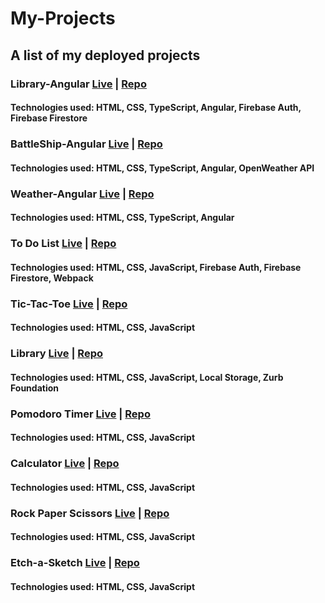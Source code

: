 # My-Projects
## A list of my deployed projects
### Library-Angular [Live](https://northrain-cmd.github.io/library-angular/) | [Repo](https://github.com/Northrain-cmd/library-angular)
#### Technologies used: HTML, CSS, TypeScript, Angular, Firebase Auth, Firebase Firestore
### BattleShip-Angular [Live](https://northrain-cmd.github.io/Battleship-Angular/) | [Repo]( https://github.com/Northrain-cmd/Battleship-Angular)
#### Technologies used: HTML, CSS, TypeScript, Angular, OpenWeather API
### Weather-Angular [Live](https://northrain-cmd.github.io/Weather-Angular/) | [Repo](https://github.com/Northrain-cmd/Weather-Angular)
#### Technologies used: HTML, CSS, TypeScript, Angular
### To Do List  [Live](https://northrain-cmd.github.io/To-Do/) | [Repo](https://github.com/Northrain-cmd/To-Do)
#### Technologies used: HTML, CSS, JavaScript, Firebase Auth, Firebase Firestore, Webpack
### Tic-Tac-Toe [Live](https://northrain-cmd.github.io/Tic-Tac-Toe/)  | [Repo](https://github.com/Northrain-cmd/Tic-Tac-Toe)
#### Technologies used: HTML, CSS, JavaScript
### Library [Live](https://northrain-cmd.github.io/Library_Final/)  | [Repo](https://github.com/Northrain-cmd/Library)
#### Technologies used: HTML, CSS, JavaScript, Local Storage, Zurb Foundation
### Pomodoro Timer [Live](https://northrain-cmd.github.io/Pomodoro/)  |  [Repo](https://github.com/Northrain-cmd/Pomodoro)
#### Technologies used: HTML, CSS, JavaScript
### Calculator [Live](https://northrain-cmd.github.io/Calculator/) | [Repo](https://github.com/Northrain-cmd/Calculator)
#### Technologies used: HTML, CSS, JavaScript
### Rock Paper Scissors [Live](https://northrain-cmd.github.io/rock-paper-scissors/)  | [Repo](https://github.com/Northrain-cmd/rock-paper-scissors)
#### Technologies used: HTML, CSS, JavaScript
### Etch-a-Sketch [Live](https://northrain-cmd.github.io/etch-a-sketch/)  | [Repo](https://github.com/Northrain-cmd/etch-a-sketch)
#### Technologies used: HTML, CSS, JavaScript

